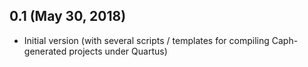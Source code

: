 ## 0.1 (May 30, 2018)

- Initial version (with several scripts / templates for compiling Caph-generated projects under Quartus)
